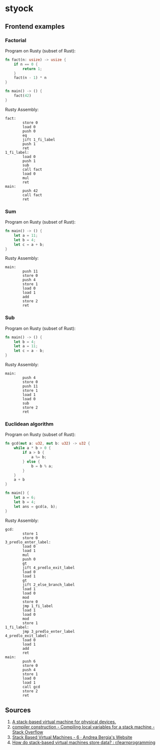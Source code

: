 # styock

## Frontend examples

### Factorial

Program on Rusty (subset of Rust):
```rust
fn fact(n: usize) -> usize {
    if n == 0 {
        return 1;
    }
    fact(n - 1) * n
}

fn main() -> () {
    fact(42)
}
```

Rusty Assembly:
```assembly
fact:
        store 0
        load 0
        push 0
        eq
        jift 1_fi_label
        push 1
        ret
1_fi_label:
        load 0
        push 1
        sub
        call fact
        load 0
        mul
        ret
main:
        push 42
        call fact
        ret
```

### Sum

Program on Rusty (subset of Rust):
```rust
fn main() -> () {
    let a = 11;
    let b = 4;
    let c = a + b;
}
```

Rusty Assembly:
```assembly
main:
        push 11
        store 0
        push 4
        store 1
        load 0
        load 1
        add
        store 2
        ret
```

### Sub

Program on Rusty (subset of Rust):
```rust
fn main() -> () {
    let b = 4;
    let a = 11;
    let c = a - b;
}
```

Rusty Assembly:
```assembly
main:
        push 4
        store 0
        push 11
        store 1
        load 1
        load 0
        sub
        store 2
        ret
```

### Euclidean algorithm

Program on Rusty (subset of Rust):
```rust
fn gcd(mut a: u32, mut b: u32) -> u32 {
    while a * b > 0 {
        if a > b {
            a %= b;
        } else {
            b = b % a;
        }
    }
    a + b
}

fn main() {
    let a = 6;
    let b = 4;
    let ans = gcd(a, b);
}
```

Rusty Assembly:
```assembly
gcd:
        store 1
        store 0
3_predlo_enter_label:
        load 0
        load 1
        mul
        push 0
        gt
        jift 4_predlo_exit_label
        load 0
        load 1
        gt
        jift 2_else_branch_label
        load 1
        load 0
        mod
        store 0
        jmp 1_fi_label
        load 1
        load 0
        mod
        store 1
1_fi_label:
        jmp 3_predlo_enter_label
4_predlo_exit_label:
        load 0
        load 1
        add
        ret
main:
        push 6
        store 0
        push 4
        store 1
        load 0
        load 1
        call gcd
        store 2
        ret
```

## Sources

1. [A stack-based virtual machine for physical devices.](https://www.cs.ox.ac.uk/people/alex.rogers/stack/Stack.pdf)
1. [compiler construction - Compiling local variables for a stack machine - Stack Overflow](https://stackoverflow.com/questions/24836530/compiling-local-variables-for-a-stack-machine)
1. [Stack Based Virtual Machines - 6 · Andrea Bergia's Website](https://andreabergia.com/blog/2015/04/stack-based-virtual-machines-6/)
1. [How do stack-based virtual machines store data? : r/learnprogramming](https://www.reddit.com/r/learnprogramming/comments/kexe04/how_do_stackbased_virtual_machines_store_data/)
